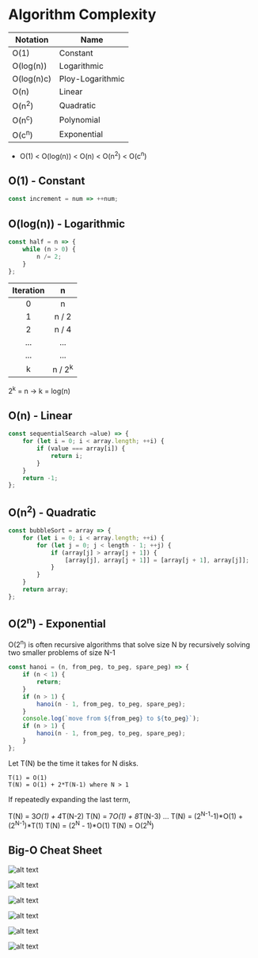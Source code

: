 # Algorithm Complexity

| **Notation**     | **Name**         |
| ---------------- | ---------------- |
| O(1)             | Constant         |
| O(log(n))        | Logarithmic      |
| O(log(n)c)       | Ploy-Logarithmic |
| O(n)             | Linear           |
| O(n<sup>2</sup>) | Quadratic        |
| O(n<sup>c</sup>) | Polynomial       |
| O(c<sup>n</sup>) | Exponential      |

- O(1) < O(log(n)) < O(n) < O(n<sup>2</sup>) < O(c<sup>n</sup>)

## O(1) - Constant

```javascript
const increment = num => ++num;
```

## O(log(n)) - Logarithmic

```javascript
const half = n => {
	while (n > 0) {
		n /= 2;
	}
};
```

| **Iteration** |         n         |
| :-----------: | :---------------: |
|       0       |         n         |
|       1       |       n / 2       |
|       2       |       n / 4       |
|      ...      |        ...        |
|      ...      |        ...        |
|       k       | n / 2<sup>k</sup> |

2<sup>k</sup> = n -> k = log(n)

## O(n) - Linear

```javascript
const sequentialSearch =alue) => {
	for (let i = 0; i < array.length; ++i) {
		if (value === array[i]) {
			return i;
		}
	}
	return -1;
};
```

## O(n<sup>2</sup>) - Quadratic

```javascript
const bubbleSort = array => {
	for (let i = 0; i < array.length; ++i) {
		for (let j = 0; j < length - 1; ++j) {
			if (array[j] > array[j + 1]) {
				[array[j], array[j + 1]] = [array[j + 1], array[j]];
			}
		}
	}
	return array;
};
```

## O(2<sup>n</sup>) - Exponential

O(2<sup>n</sup>) is often recursive algorithms that solve size N by recursively solving two smaller problems of size N-1

```javascript
const hanoi = (n, from_peg, to_peg, spare_peg) => {
	if (n < 1) {
		return;
	}
	if (n > 1) {
		hanoi(n - 1, from_peg, to_peg, spare_peg);
	}
	console.log(`move from ${from_peg} to ${to_peg}`);
	if (n > 1) {
		hanoi(n - 1, from_peg, to_peg, spare_peg);
	}
};
```

Let T(N) be the time it takes for N disks.

```
T(1) = O(1)
T(N) = O(1) + 2*T(N-1) where N > 1
```

If repeatedly expanding the last term,

T(N) = 3*O(1) + 4*T(N-2)
T(N) = 7*O(1) + 8*T(N-3)
...
T(N) = (2<sup>N-1</sup>-1)*O(1) + (2<sup>N-1</sup>)*T(1)
T(N) = (2<sup>N</sup> - 1)\*O(1)
T(N) = O(2<sup>N</sup>)

## Big-O Cheat Sheet

![alt text](https://he-s3.s3.amazonaws.com/media/uploads/ece920b.png)

![alt text](https://he-s3.s3.amazonaws.com/media/uploads/c14cb1f.JPG)

![alt text](https://he-s3.s3.amazonaws.com/media/uploads/1e0079d.JPG)

![alt text](https://he-s3.s3.amazonaws.com/media/uploads/2d5308d.JPG)

![alt text](https://he-s3.s3.amazonaws.com/media/uploads/3a17756.JPG)

![alt text](https://he-s3.s3.amazonaws.com/media/uploads/526213e.JPG)
